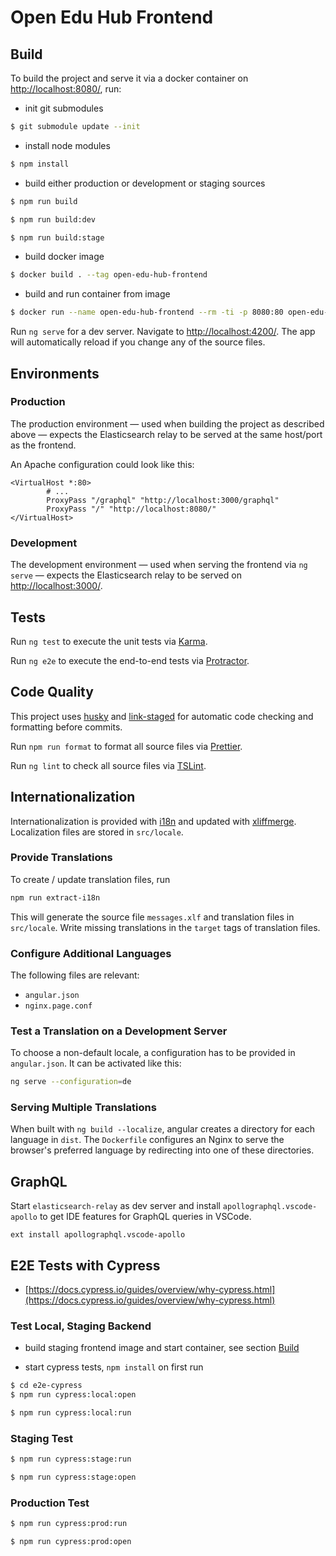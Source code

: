 # Open Edu Hub Frontend

## Build

To build the project and serve it via a docker container on [http://localhost:8080/](http://localhost:8080/), run:

-   init git submodules

```bash
$ git submodule update --init
```

-   install node modules

```bash
$ npm install
```

-   build either production or development or staging sources

```bash
$ npm run build
```

```bash
$ npm run build:dev
```

```bash
$ npm run build:stage
```

-   build docker image

```bash
$ docker build . --tag open-edu-hub-frontend
```

-   build and run container from image

```bash
$ docker run --name open-edu-hub-frontend --rm -ti -p 8080:80 open-edu-hub-frontend
```

Run `ng serve` for a dev server. Navigate to [http://localhost:4200/](http://localhost:4200/). The app will automatically
reload if you change any of the source files.

## Environments

### Production

The production environment — used when building the project as described above — expects the
Elasticsearch relay to be served at the same host/port as the frontend.

An Apache configuration could look like this:

```apacheconf
<VirtualHost *:80>
        # ...
        ProxyPass "/graphql" "http://localhost:3000/graphql"
        ProxyPass "/" "http://localhost:8080/"
</VirtualHost>
```

### Development

The development environment — used when serving the frontend via `ng serve` — expects the
Elasticsearch relay to be served on [http://localhost:3000/](http://localhost:3000/).

## Tests

Run `ng test` to execute the unit tests via [Karma](https://karma-runner.github.io).

Run `ng e2e` to execute the end-to-end tests via [Protractor](http://www.protractortest.org/).

## Code Quality

This project uses [husky](https://github.com/typicode/husky) and
[link-staged](https://github.com/okonet/lint-staged) for automatic code checking and formatting
before commits.

Run `npm run format` to format all source files via [Prettier](https://prettier.io/).

Run `ng lint` to check all source files via [TSLint](https://palantir.github.io/tslint/).

## Internationalization

Internationalization is provided with [i18n](https://angular.io/guide/i18n) and updated with
[xliffmerge](https://github.com/martinroob/ngx-i18nsupport/wiki/Tutorial-for-using-xliffmerge-with-angular-cli).
Localization files are stored in `src/locale`.

### Provide Translations

To create / update translation files, run

```bash
npm run extract-i18n
```

This will generate the source file `messages.xlf` and translation files in `src/locale`.
Write missing translations in the `target` tags of translation files.

### Configure Additional Languages

The following files are relevant:

-   `angular.json`
-   `nginx.page.conf`

### Test a Translation on a Development Server

To choose a non-default locale, a configuration has to be provided in `angular.json`. It can be
activated like this:

```bash
ng serve --configuration=de
```

### Serving Multiple Translations

When built with `ng build --localize`, angular creates a directory for each language in `dist`. The
`Dockerfile` configures an Nginx to serve the browser's preferred language by redirecting into one
of these directories.

## GraphQL

Start `elasticsearch-relay` as dev server and install `apollographql.vscode-apollo` to get IDE
features for GraphQL queries in VSCode.

```
ext install apollographql.vscode-apollo
```

## E2E Tests with Cypress

-   [https://docs.cypress.io/guides/overview/why-cypress.html](https://docs.cypress.io/guides/overview/why-cypress.html)

### Test Local, Staging Backend

-   build staging frontend image and start container, see section [Build](##Build)

-   start cypress tests, `npm install` on first run

```bash
$ cd e2e-cypress
$ npm run cypress:local:open
```

```bash
$ npm run cypress:local:run
```

### Staging Test

```bash
$ npm run cypress:stage:run
```

```bash
$ npm run cypress:stage:open
```

### Production Test

```bash
$ npm run cypress:prod:run
```

```bash
$ npm run cypress:prod:open
```
